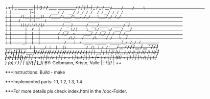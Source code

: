 +~~~~~~~~~~~~~~~~~~~~~~~~~~~~~~~~~~~~~~~~~~~~~~~~~~~~~~~~~~~~~~~~~~~~~~~~~~~~~~+
|         _          _____                      __                             |
|        (_)        / ___/___  ____ ___________/ /_                            |
|        |=|        \__ \/ _ \/ __ `/ ___/ ___/ __ \                           |
|        |=|       ___/ /  __/ /_/ / /  / /__/ / / /                           |
|    /|__|_|__|\  /____/\___/\__,_/_/   \___/_/ /_/                            |
|   (    ( )    )        ___        _____            __                        |
|    \|\/\"/\/|/        ( _ )      / ___/____  _____/ /_                       |
|      |  Y  |         / __ \/|    \__ \/ __ \/ ___/ __/                       |
|      |  |  |        / /_/  <    ___/ / /_/ / /  / /_                         |
|      |  |  |        \____/\/   /____/\____/_/   \__/__  __                   |
|     _|  |  |           /   |  / ____ _____  _____(_/ /_/ /_  ____ ___  _____ |
|  __/ |  |  |\         / /| | / / __ `/ __ \/ ___/ / __/ __ \/ __ `__ \/ ___/ |
| /  \ |  |  |  \      / ___ |/ / /_/ / /_/ / /  / / /_/ / / / / / / / (__  )  |
|    __|  |  |   |    /_/  |_/_/\__, /\____/_/  /_/\__/_/ /_/_/ /_/ /_/____/   |
| /\/  |  |  |   |\            /____/                                          |
|  <   +\ |  |\ />  \                                                          |
|   >   + \  | LJ    |                                                         |
|         + \|+  \  < \                                                        |
|   (O)      +    |    )                                                       |
|    |             \  /\                                                       |
|  ( | )   (o)      \/  )                                                      |
| _\\|//__( | )______)_/      BY: Gelbmann, Kristo, Valle                      |
|         \\|//                                                                |
+~~~~~~~~~~~~~~~~~~~~~~~~~~~~~~~~~~~~~~~~~~~~~~~~~~~~~~~~~~~~~~~~~~~~~~~~~~~~~~+

***Instructions:
Build - make

***Implemented parts: 1.1, 1.2, 1.3, 1.4

***For more details pls check index.html in the /doc-Folder.